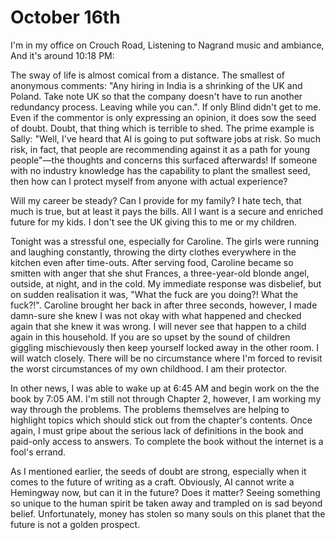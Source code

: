 # October 16th

I'm in my office on Crouch Road,
Listening to Nagrand music and ambiance,
And it's around 10:18 PM:

The sway of life is almost comical from a distance. The smallest of anonymous comments: "Any hiring in India is a shrinking of the UK and Poland. Take note UK so that the company doesn't have to run another redundancy process. Leaving while you can.". If only Blind didn't get to me. Even if the commentor is only expressing an opinion, it does sow the seed of doubt. Doubt, that thing which is terrible to shed. The prime example is Sally: "Well, I've heard that AI is going to put software jobs at risk. So much risk, in fact, that people are recommending against it as a path for young people"—the thoughts and concerns this surfaced afterwards! If someone with no industry knowledge has the capability to plant the smallest seed, then how can I protect myself from anyone with actual experience?

Will my career be steady? Can I provide for my family? I hate tech, that much is true, but at least it pays the bills. All I want is a secure and enriched future for my kids. I don't see the UK giving this to me or my children.

Tonight was a stressful one, especially for Caroline. The girls were running and laughing constantly, throwing the dirty clothes everywhere in the kitchen even after time-outs. After serving food, Caroline became so smitten with anger that she shut Frances, a three-year-old blonde angel, outside, at night, and in the cold. My immediate response was disbelief, but on sudden realisation it was, "What the fuck are you doing?! What the fuck?!". Caroline brought her back in after three seconds, however, I made damn-sure she knew I was not okay with what happened and checked again that she knew it was wrong. I will never see that happen to a child again in this household. If you are so upset by the sound of children giggling mischievously then keep yourself locked away in the other room. I will watch closely. There will be no circumstance where I'm forced to revisit the worst circumstances of my own childhood. I am their protector.

In other news, I was able to wake up at 6:45 AM and begin work on the the book by 7:05 AM. I'm still not through Chapter 2, however, I am working my way through the problems. The problems themselves are helping to highlight topics which should stick out from the chapter's contents. Once again, I must gripe about the serious lack of definitions in the book and paid-only access to answers. To complete the book without the internet is a fool's errand.

As I mentioned earlier, the seeds of doubt are strong, especially when it comes to the future of writing as a craft. Obviously, AI cannot write a Hemingway now, but can it in the future? Does it matter? Seeing something so unique to the human spirit be taken away and trampled on is sad beyond belief. Unfortunately, money has stolen so many souls on this planet that the future is not a golden prospect.